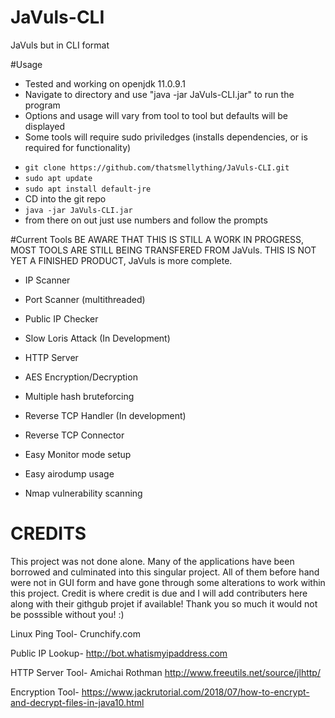 # JaVuls-CLI
JaVuls but in CLI format

#Usage
- Tested and working on openjdk 11.0.9.1
- Navigate to directory and use "java -jar JaVuls-CLI.jar" to run the program
- Options and usage will vary from tool to tool but defaults will be displayed
- Some tools will require sudo priviledges (installs dependencies, or is required for functionality)

* `git clone https://github.com/thatsmellything/JaVuls-CLI.git`
* `sudo apt update`
* `sudo apt install default-jre`
* CD into the git repo
* `java -jar JaVuls-CLI.jar`
* from there on out just use numbers and follow the prompts

#Current Tools
BE AWARE THAT THIS IS STILL A WORK IN PROGRESS, MOST TOOLS ARE STILL BEING TRANSFERED FROM JaVuls. THIS IS NOT YET A FINISHED PRODUCT, JaVuls is more complete.

* IP Scanner

* Port Scanner (multithreaded)

* Public IP Checker

* Slow Loris Attack (In Development)

* HTTP Server

* AES Encryption/Decryption

* Multiple hash bruteforcing

* Reverse TCP Handler (In development)

* Reverse TCP Connector

* Easy Monitor mode setup

* Easy airodump usage

* Nmap vulnerability scanning

# CREDITS
This project was not done alone. Many of the applications have been borrowed and culminated into this singular project. All of them before hand were not in GUI form and have gone through some alterations to work within this project. Credit is where credit is due and I will add contributers here along with their githgub projet if available! Thank you so much it would not be posssible without you! :)

Linux Ping Tool-
Crunchify.com

Public IP Lookup-
http://bot.whatismyipaddress.com

HTTP Server Tool-
Amichai Rothman
http://www.freeutils.net/source/jlhttp/

Encryption Tool-
https://www.jackrutorial.com/2018/07/how-to-encrypt-and-decrypt-files-in-java10.html

